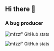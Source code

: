 ## Hi there 👋
### A bug producer

![mfzzf' GitHub stats](https://github-readme-stats.vercel.app/api?username=mfzzf&show_icons=true&theme=radical)


![mfzzf' GitHub stats](https://github-readme-stats.vercel.app/api/top-langs/?username=mfzzf&show_icons=true&include_all_commits=true&theme=radical&layout=compact&hide=jupyter%20notebook)
<!--
**mfzzf/mfzzf** is a ✨ _special_ ✨ repository because its `README.md` (this file) appears on your GitHub profile.

Here are some ideas to get you started:

- 🔭 I’m currently working on ...
- 🌱 I’m currently learning ...
- 👯 I’m looking to collaborate on ...
- 🤔 I’m looking for help with ...
- 💬 Ask me about ...
- 📫 How to reach me: ...
- 😄 Pronouns: ...
- ⚡ Fun fact: ...
-->

